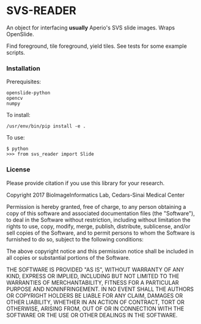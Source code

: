 # SVS-READER

An object for interfacing __usually__ Aperio's SVS slide images. Wraps OpenSlide.

Find foreground, tile foreground, yield tiles. See tests for some example scripts.

### Installation
Prerequisites:
```
openslide-python
opencv
numpy
```

To install:
```
/usr/env/bin/pip install -e .
```

To use:
```
$ python
>>> from svs_reader import Slide
```

### License
Please provide citation if you use this library for your research.

Copyright 2017 BioImageInformatics Lab, Cedars-Sinai Medical Center

Permission is hereby granted, free of charge, to any person obtaining a copy of this software and associated documentation files (the "Software"), to deal in the Software without restriction, including without limitation the rights to use, copy, modify, merge, publish, distribute, sublicense, and/or sell copies of the Software, and to permit persons to whom the Software is furnished to do so, subject to the following conditions:

The above copyright notice and this permission notice shall be included in all copies or substantial portions of the Software.

THE SOFTWARE IS PROVIDED "AS IS", WITHOUT WARRANTY OF ANY KIND, EXPRESS OR IMPLIED, INCLUDING BUT NOT LIMITED TO THE WARRANTIES OF MERCHANTABILITY, FITNESS FOR A PARTICULAR PURPOSE AND NONINFRINGEMENT. IN NO EVENT SHALL THE AUTHORS OR COPYRIGHT HOLDERS BE LIABLE FOR ANY CLAIM, DAMAGES OR OTHER LIABILITY, WHETHER IN AN ACTION OF CONTRACT, TORT OR OTHERWISE, ARISING FROM, OUT OF OR IN CONNECTION WITH THE SOFTWARE OR THE USE OR OTHER DEALINGS IN THE SOFTWARE.
